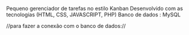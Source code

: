 Pequeno gerenciador de tarefas no estilo Kanban 
Desenvolvido com as tecnologias (HTML, CSS, JAVASCRIPT, PHP)
Banco de dados : MySQL

//para fazer a conexão com o banco de dados://

<?php
	$servidor = "localhost";
	$usuario = "root";
	$senha = "";
	$dbname = "acesso";
	
	//Criar a conexao
	$conn = mysqli_connect($servidor, $usuario, $senha, $dbname);
	
	if(!$conn){
		die("Falha na conexao: " . mysqli_connect_error());
	}else{
		//echo "Conexao realizada com sucesso";
	}	
	
?>